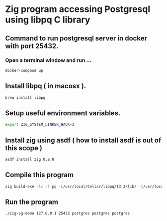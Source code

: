 # Zig program accessing Postgresql using libpq C library 

## Command to run postgresql server in docker with port 25432.

### Open a terminal window and run ...
```bash
docker-compose up
```

## Install libpq ( in macosx ).
```bash
brew install libpq
```

## Setup useful environment variables.

```bash
export ZIG_SYSTEM_LINKER_HACK=1
```

## Install zig using asdf ( how to install asdf is out of this scope )

```bash
asdf install zig 0.8.0
```

## Compile this program

```bash
zig build-exe -lc -l pq -L/usr/local/Cellar/libpq/13.3/lib/ -I/usr/local/Cellar/libpq/13.3/include zig-pg-demo.zig
```

## Run the program
```bash
./zig-pg-demo 127.0.0.1 25432 postgres postgres postgres
```


